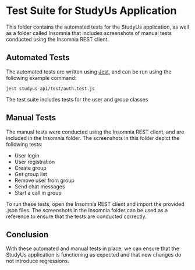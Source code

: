 # Test Suite for StudyUs Application

This folder contains the automated tests for the StudyUs application, as well as a folder called Insomnia that includes screenshots of manual tests conducted using the Insomnia REST client. 

## Automated Tests

The automated tests are written using [Jest](https://jestjs.io/docs/getting-started), and can be run using the following example command:

```
jest studyus-api/test/auth.test.js
```

The test suite includes tests for the user and group classes

## Manual Tests

The manual tests were conducted using the Insomnia REST client, and are included in the Insomnia folder. The screenshots in this folder depict the following tests:

- User login
- User registration
- Create group
- Get group list
- Remove user from group
- Send chat messages
- Start a call in group

To run these tests, open the Insomnia REST client and import the provided .json files. The screenshots in the Insomnia folder can be used as a reference to ensure that the tests are conducted correctly.

## Conclusion

With these automated and manual tests in place, we can ensure that the StudyUs application is functioning as expected and that new changes do not introduce regressions.
